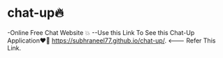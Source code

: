 # chat-up🔥

-Online Free Chat Website 💥
--Use this Link To See this Chat-Up Application❤🌟
https://subhraneel77.github.io/chat-up/. <--- Refer This Link.
